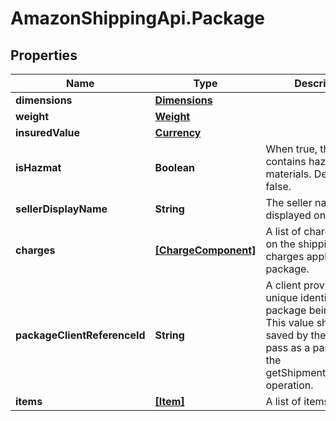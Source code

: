 # AmazonShippingApi.Package

## Properties

Name | Type | Description | Notes
------------ | ------------- | ------------- | -------------
**dimensions** | [**Dimensions**](Dimensions.md) |  | 
**weight** | [**Weight**](Weight.md) |  | 
**insuredValue** | [**Currency**](Currency.md) |  | 
**isHazmat** | **Boolean** | When true, the package contains hazardous materials. Defaults to false. | [optional] 
**sellerDisplayName** | **String** | The seller name displayed on the label. | [optional] 
**charges** | [**[ChargeComponent]**](ChargeComponent.md) | A list of charges based on the shipping service charges applied on a package. | [optional] 
**packageClientReferenceId** | **String** | A client provided unique identifier for a package being shipped. This value should be saved by the client to pass as a parameter to the getShipmentDocuments operation. | 
**items** | [**[Item]**](Item.md) | A list of items. | 


